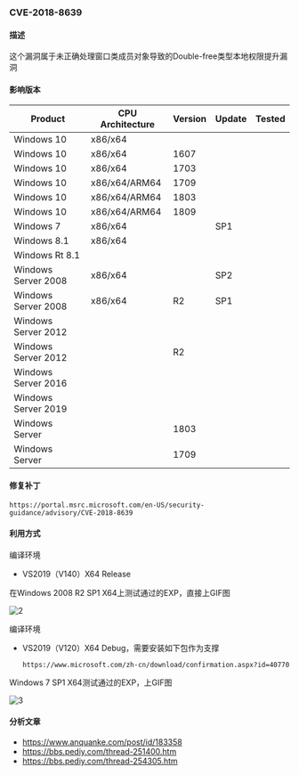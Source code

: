 ### CVE-2018-8639

#### 描述

这个漏洞属于未正确处理窗口类成员对象导致的Double-free类型本地权限提升漏洞

#### 影响版本

| Product             | CPU Architecture | Version | Update | Tested |
| ------------------- | ---------------- | ------- | ------ | ------ |
| Windows 10          | x86/x64          |         |        |        |
| Windows 10          | x86/x64          | 1607    |        |        |
| Windows 10          | x86/x64          | 1703    |        |        |
| Windows 10          | x86/x64/ARM64    | 1709    |        |        |
| Windows 10          | x86/x64/ARM64    | 1803    |        |        |
| Windows 10          | x86/x64/ARM64    | 1809    |        |        |
| Windows 7           | x86/x64          |         | SP1    |        |
| Windows 8.1         | x86/x64          |         |        |        |
| Windows Rt 8.1      |                  |         |        |        |
| Windows Server 2008 | x86/x64          |         | SP2    |        |
| Windows Server 2008 | x86/x64          | R2      | SP1    |        |
| Windows Server 2012 |                  |         |        |        |
| Windows Server 2012 |                  | R2      |        |        |
| Windows Server 2016 |                  |         |        |        |
| Windows Server 2019 |                  |         |        |        |
| Windows Server      |                  | 1803    |        |        |
| Windows Server      |                  | 1709    |        |        |

#### 修复补丁

```
https://portal.msrc.microsoft.com/en-US/security-guidance/advisory/CVE-2018-8639
```

#### 利用方式

编译环境

- VS2019（V140）X64 Release

在Windows 2008 R2 SP1 X64上测试通过的EXP，直接上GIF图

![2](https://github.com/Ascotbe/Random-img/blob/master/WindowsKernelExploits/7.gif?raw=true)



编译环境

- VS2019（V120）X64 Debug，需要安装如下包作为支撑

  ```
  https://www.microsoft.com/zh-cn/download/confirmation.aspx?id=40770
  ```

Windows 7 SP1 X64测试通过的EXP，上GIF图

![3](https://github.com/Ascotbe/Random-img/blob/master/WindowsKernelExploits/8.gif?raw=true)

#### 分析文章
- https://www.anquanke.com/post/id/183358
- https://bbs.pediy.com/thread-251400.htm
- https://bbs.pediy.com/thread-254305.htm